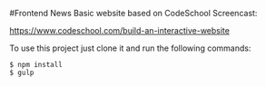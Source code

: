 #Frontend News
Basic website based on CodeSchool Screencast:

https://www.codeschool.com/build-an-interactive-website

To use this project just clone it and run the following commands:
```
$ npm install
$ gulp
```

